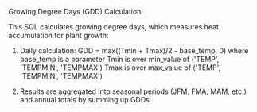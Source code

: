 Growing Degree Days (GDD) Calculation

This SQL calculates growing degree days, which measures heat accumulation for plant growth:

1. Daily calculation: GDD = max((Tmin + Tmax)/2 - base_temp, 0)
   where base_temp is a parameter
   Tmin is over min_value of ('TEMP', 'TEMPMIN', 'TEMPMAX') 
   Tmax is over max_value of ('TEMP', 'TEMPMIN', 'TEMPMAX') 

2. Results are aggregated into seasonal periods (JFM, FMA, MAM, etc.) and annual totals by summing up GDDs